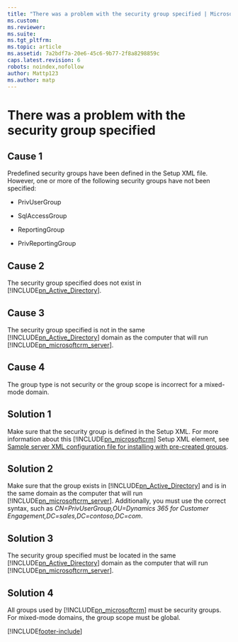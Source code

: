 ```yaml
---
title: "There was a problem with the security group specified | Microsoft Docs"
ms.custom: 
ms.reviewer: 
ms.suite: 
ms.tgt_pltfrm: 
ms.topic: article
ms.assetid: 7a2bdf7a-20e6-45c6-9b77-2f8a8298859c
caps.latest.revision: 6
robots: noindex,nofollow
author: Mattp123
ms.author: matp
---
```

# There was a problem with the security group specified

## Cause 1 

Predefined security groups have been defined in the Setup XML file. However, one or more of the following security groups have not been specified:  
  
-   PrivUserGroup  
  
-   SqlAccessGroup  
  
-   ReportingGroup  
  
-   PrivReportingGroup  
  
 ## Cause 2
 
 The security group specified does not exist in [!INCLUDE[pn_Active_Directory](../includes/pn-active-directory.md)].  
  
 ## Cause 3
 
 The security group specified is not in the same [!INCLUDE[pn_Active_Directory](../includes/pn-active-directory.md)] domain as the computer that will run [!INCLUDE[pn_microsoftcrm_server](../includes/pn-microsoftcrm-server.md)].  
  
 ## Cause 4

 The group type is not security or the group scope is incorrect for a mixed-mode domain.  
  
## Solution 1

 Make sure that the security group is defined in the Setup XML. For more information about this [!INCLUDE[pn_microsoftcrm](../includes/pn-microsoftcrm.md)] Setup XML element, see [Sample server XML configuration file for installing with pre-created groups](/previous-versions/dynamicscrm-2016/deployment-administrators-guide/hh699720(v=crm.8)).  
  
## Solution 2

 Make sure that the group exists in [!INCLUDE[pn_Active_Directory](../includes/pn-active-directory.md)] and is in the same domain as the computer that will run [!INCLUDE[pn_microsoftcrm_server](../includes/pn-microsoftcrm-server.md)]. Additionally, you must use the correct syntax, such as *CN=PrivUserGroup,OU=Dynamics 365 for Customer Engagement,DC=sales,DC=contoso,DC=com*.  
  
## Solution 3

 The security group specified must be located in the same [!INCLUDE[pn_Active_Directory](../includes/pn-active-directory.md)] domain as the computer that will run [!INCLUDE[pn_microsoftcrm_server](../includes/pn-microsoftcrm-server.md)].  
  
## Solution 4

 All groups used by [!INCLUDE[pn_microsoftcrm](../includes/pn-microsoftcrm.md)] must be security groups. For mixed-mode domains, the group scope must be global.



[!INCLUDE[footer-include](../../../includes/footer-banner.md)]